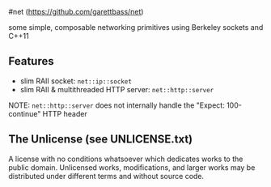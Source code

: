 #net (https://github.com/garettbass/net)

some simple, composable networking primitives using Berkeley sockets and C++11


## Features

* slim RAII socket: `net::ip::socket`
* slim RAII & multithreaded HTTP server: `net::http::server`

NOTE: `net::http::server` does not internally handle the "Expect: 100-continue" HTTP header


## The Unlicense (see UNLICENSE.txt)

A license with no conditions whatsoever which dedicates works to the public domain. Unlicensed works, modifications, and larger works may be distributed under different terms and without source code.
